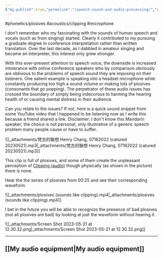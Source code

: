 ```yaml
---
{"dg-publish":true,"permalink":"/speech-sound-and-audio-processing/","noteIcon":"2"}
---
```


#phonetics/plosives
#acoustics/clipping
#microphone

I don't remember who my fascinating with the sounds of human speech and vocals (such as from singing) started. Clearly it contributed to my pursuing a graduate degree in conference interpretation rather than written translation. Over the last decade, as I dabbled in amateur singing and became an interpreter, this interest only grew stronger.

With this ever-present attention to speech voice, the downside is increased intolerance with online conference speakers who by comparison obviously are oblivious to the problems of speech sound they are *imposing* on their listeners. One salient example is speaking into a headset microphone while constantly producing too high a sound volume or making lots of plosives (consonants that go popping). The perpetrator of these audio issues has crossed the boundary of simply being indecorous to harming the hearing health of or causing mental distress in their audience.

Can you relate to the issues? If not, here is a quick sound snippet from some YouTube video that I happened to be listening now as I write this because a friend shared a link. Disclaimer: I don't know this Mandarin speaker; the choice is not personal, only illustrative of a generic speech problem many people cause or have to suffer.

![[_attachments/梵古的聯想 Henry Chang, 07162022 (catured 20230521).mp3\|_attachments/梵古的聯想 Henry Chang, 07162022 (catured 20230521).mp3]]

This clip is full of plosives, and some of them create the unpleasant perception of  [Clipping (audio)](https://en.wikipedia.org/wiki/Clipping_(audio)) though physically (as shown in the picture) there is none.

Hear the the series of plosives from 00:25 and see their corresponding waveform. 

![[_attachments/plosives (sounds like clipping).mp4\|_attachments/plosives (sounds like clipping).mp4]]

I bet in the future you will be able to recognize the presence of bad plosives (not all plosives are bad) by looking at just the waveform without hearing it.

![[_attachments/Screen Shot 2023-05-21 at 12.30.32.png\|_attachments/Screen Shot 2023-05-21 at 12.30.32.png]]

---
## [[My audio equipment\|My audio equipment]]